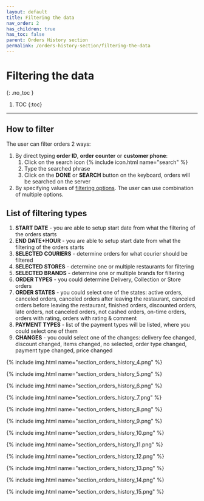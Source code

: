 ```yaml
---
layout: default
title: Filtering the data
nav_order: 2
has_children: true
has_toc: false
parent: Orders History section
permalink: /orders-history-section/filtering-the-data
---
```


# Filtering the data
{: .no_toc }

1. TOC
{:toc}

---

## How to filter
The user can filter orders 2 ways:
1. By direct typing **order ID**, **order counter** or **customer phone**:
	1. Click on the search icon {% include icon.html name="search" %}
	1. Type the searched phrase
	1. Click on the **DONE** or **SEARCH** button on the keyboard, orders will be searched on the server
1. By specifying values of [filtering options](#list-of-filtering-types). The user can use combination of multiple options.

## List of filtering types
1. **START DATE** - you are able to setup start date from what the filtering of the orders starts
1. **END DATE+HOUR** - you are able to setup start date from what the filtering of the orders starts
1. **SELECTED COURIERS** - determine orders for what courier should be filtered
1. **SELECTED STORES** - determine one or multiple restaurants for filtering
1. **SELECTED BRANDS** - determine one or multiple brands for filtering
1. **ORDER TYPES** - you could determine Delivery, Collection or Store orders
1. **ORDER STATES** - you could select one of the states: active orders, canceled orders, canceled orders after leaving the restaurant, canceled orders before leaving the restaurant, finished orders, discounted orders, late orders, not canceled orders, not cashed orders, on-time orders, orders with rating, orders with rating & comment
1. **PAYMENT TYPES** - list of the payment types will be listed, where you could select one of them
1. **CHANGES** - you could select one of the changes: delivery fee changed, discount changed, items changed, no selected, order type changed, payment type changed, price changed

{% include img.html name="section_orders_history_4.png" %}

{% include img.html name="section_orders_history_5.png" %}

{% include img.html name="section_orders_history_6.png" %}

{% include img.html name="section_orders_history_7.png" %}

{% include img.html name="section_orders_history_8.png" %}

{% include img.html name="section_orders_history_9.png" %}

{% include img.html name="section_orders_history_10.png" %}

{% include img.html name="section_orders_history_11.png" %}

{% include img.html name="section_orders_history_12.png" %}

{% include img.html name="section_orders_history_13.png" %}

{% include img.html name="section_orders_history_14.png" %}

{% include img.html name="section_orders_history_15.png" %}